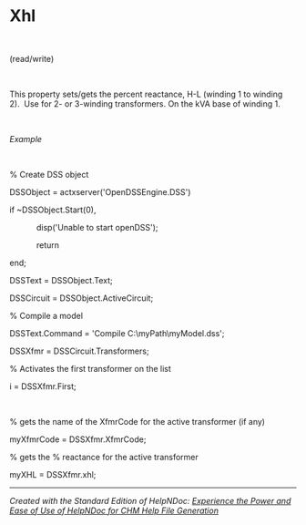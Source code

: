 # Xhl

&nbsp;

(read/write)

&nbsp;

This property sets/gets the percent reactance, H-L (winding 1 to winding 2).&nbsp; Use for 2- or 3-winding transformers. On the kVA base of winding 1.&nbsp;

&nbsp;

*Example*

&nbsp;

% Create DSS object

DSSObject = actxserver('OpenDSSEngine.DSS')

if ~DSSObject.Start(0),

&nbsp; &nbsp; &nbsp; &nbsp; &nbsp; &nbsp; disp('Unable to start openDSS');

&nbsp; &nbsp; &nbsp; &nbsp; &nbsp; &nbsp; return

end;

DSSText = DSSObject.Text;

DSSCircuit = DSSObject.ActiveCircuit;

% Compile a model &nbsp; &nbsp;

DSSText.Command = 'Compile C:\\myPath\\myModel.dss';

DSSXfmr = DSSCircuit.Transformers;

% Activates the first transformer on the list

i = DSSXfmr.First;

&nbsp;

% gets the name of the XfmrCode for the active transformer (if any)

myXfmrCode = DSSXfmr.XfmrCode;

% gets the % reactance for the active transformer

myXHL = DSSXfmr.xhl;

***
_Created with the Standard Edition of HelpNDoc: [Experience the Power and Ease of Use of HelpNDoc for CHM Help File Generation](<https://www.helpndoc.com/feature-tour/create-chm-help-files/>)_
